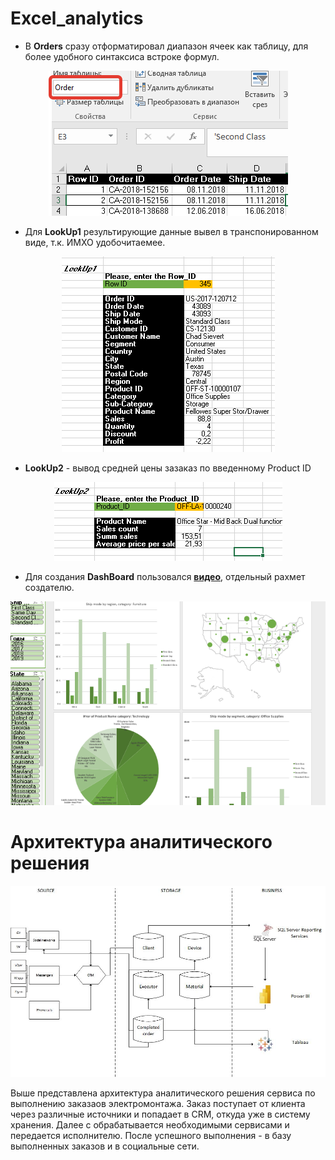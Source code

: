 # Excel_analytics

- В **Orders** сразу отформатировал диапазон ячеек как таблицу, для более удобного синтаксиса встроке формул.
<p align="center">
    <img src="https://github.com/gyllub/DE-101/blob/main/Module01/img/1.png">
</p>

- Для **LookUp1** результирующие данные вывел в транспонированном виде, т.к. ИМХО удобочитаемее.

<p align="center">
    <img src="https://github.com/gyllub/DE-101/blob/main/Module01/img/2.png">
</p>


- **LookUp2** - вывод средней цены зазаказ по введенному Product ID
<p align="center">
    <img src="https://github.com/gyllub/DE-101/blob/main/Module01/img/3.png">
</p>


- Для создания **DashBoard** пользовался [**видео**](https://www.youtube.com/watch?v=j2YIAEmRpQs&ab_channel=%D0%91%D0%B8%D0%BB%D1%8F%D0%BB%D0%A5%D0%B0%D1%81%D0%B5%D0%BD%D0%BE%D0%B2%E2%80%93Excel%2CVBA%26More), отдельный рахмет создателю.
<p align="center">
    <img src="https://github.com/gyllub/DE-101/blob/main/Module01/img/4.png">
</p>


# Архитектура аналитического решения

![Fail download](https://github.com/gyllub/DE-101/blob/main/Module01/%D0%90%D1%80%D1%85%D0%B8%D1%82%D0%B5%D0%BA%D1%82%D1%83%D1%80%D0%B0.jpg "Архитектура аналитического решения")


Выше представлена архитектура аналитического решения сервиса по выполнению заказаов электромонтажа.
Заказ поступает от клиента через различные источники и попадает в CRM, откуда уже в систему хранения. Далее с обрабатывается необходимыми сервисами и передается исполнителю. После успешного выполнения - в базу выполненных заказов и в социальные сети.